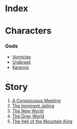 Index
=====

# Characters #

### Gods ###

- [Vorniclex](characters/Vorniclex.md)
- [Urabrask](characters/Urabrask.md)
- [Keranos](characters/Keranos.md)

# Story #

1. [A Conspicuous Meeting](story/01AConspicuousMeeting.md)
2. [The Imminent Jailing](story/02TheImminentJailing.md)
3. [The New World](story/03TheNewWorld.md)
4. [The Drier World](story/04TheDrierWorld.md)
5. [The Hell of the Mountain King](story/05TheHellOfTheMountainKing.md)
